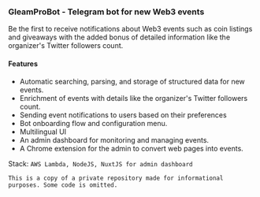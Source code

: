 ### GleamProBot - Telegram bot for new Web3 events
Be the first to receive notifications about Web3 events such as coin listings and giveaways with the added bonus of detailed information like the organizer's Twitter followers count.

#### Features 
- Automatic searching, parsing, and storage of structured data for new events.
- Enrichment of events with details like the organizer's Twitter followers count.
- Sending event notifications to users based on their preferences
- Bot onboarding flow and configuration menu.
- Multilingual UI
- An admin dashboard for monitoring and managing events.
- A Chrome extension for the admin to convert web pages into events.

Stack: `AWS Lambda, NodeJS, NuxtJS for admin dashboard`

`This is a copy of a private repository made for informational purposes. Some code is omitted.`
